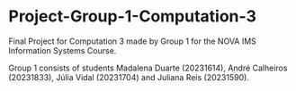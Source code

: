 # Project-Group-1-Computation-3

Final Project for Computation 3 made by Group 1 for the NOVA IMS Information Systems Course. 

Group 1 consists of students Madalena Duarte (20231614), André Calheiros (20231833), Júlia Vidal (20231704) and Juliana Reis (20231590).
